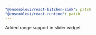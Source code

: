 ```yaml
---
"@ensembleui/react-kitchen-sink": patch
"@ensembleui/react-runtime": patch
---
```


Added range support in slider widget
